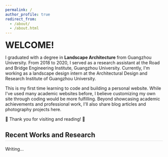 ```yaml
---
permalink: /
author_profile: true
redirect_from: 
  - /about/
  - /about.html
---
```


<span style="font-size:28px; font-weight:bold">WELCOME!</span>

I graduated with a degree in **Landscape Architecture** from Guangzhou University. From 2018 to 2020, I served as a research assistant at the Road and Bridge Engineering Institute, Guangzhou University. Currently, I'm working as a landscape design intern at the Architectural Design and Research Institute of Guangzhou University.

This is my first time learning to code and building a personal website. While I've used many academic websites before, I believe customizing my own site through coding would be more fulfilling. Beyond showcasing academic achievements and professional work, I'll also share blog articles and photography projects here.

🚀 Thank you for visiting and reading! 🚀

<h2 style="border-bottom: 1px solid #ddd; padding-bottom: 0.3em;">Recent Works and Research</h2>

Writing...